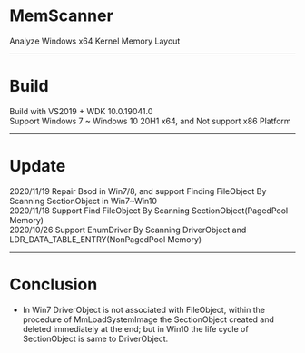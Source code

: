 # MemScanner
Analyze Windows x64 Kernel Memory Layout
***

# Build
Build with VS2019 + WDK 10.0.19041.0 <br>
Support Windows 7 ~ Windows 10 20H1 x64, and Not support x86 Platform
***

# Update
2020/11/19 Repair Bsod in Win7/8, and support Finding FileObject By Scanning SectionObject in Win7~Win10  
2020/11/18 Support Find FileObject By Scanning SectionObject(PagedPool Memory)  
2020/10/26 Support EnumDriver By Scanning DriverObject and LDR_DATA_TABLE_ENTRY(NonPagedPool Memory)
***

# Conclusion
- In Win7 DriverObject is not associated with FileObject, within the procedure of MmLoadSystemImage the SectionObject created and deleted immediately at the end; but in Win10 the life cycle of SectionObject is same to DriverObject.  
